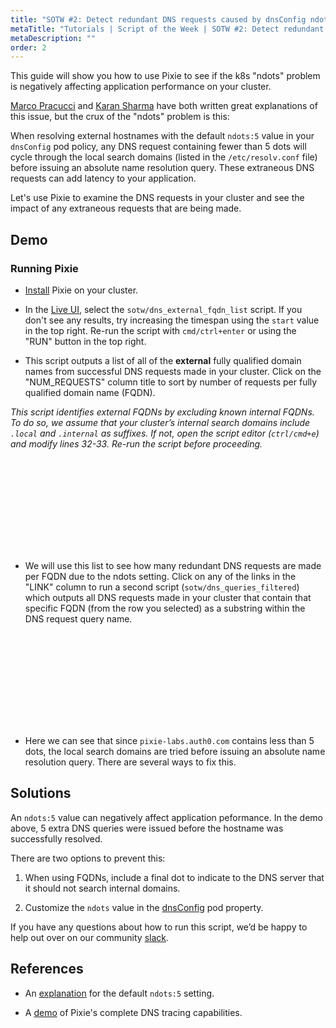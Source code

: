 ```yaml
---
title: "SOTW #2: Detect redundant DNS requests caused by dnsConfig ndots setting"
metaTitle: "Tutorials | Script of the Week | SOTW #2: Detect redundant DNS requests caused by dnsConfig ndots setting"
metaDescription: ""
order: 2
---
```


This guide will show you how to use Pixie to see if the k8s "ndots" problem is negatively affecting application performance on your cluster.

[Marco Pracucci](https://pracucci.com/kubernetes-dns-resolution-ndots-options-and-why-it-may-affect-application-performances.html) and [Karan Sharma](https://mrkaran.dev/posts/ndots-kubernetes/) have both written great explanations of this issue, but the crux of the "ndots" problem is this:

When resolving external hostnames with the default `ndots:5` value in your `dnsConfig` pod policy, any DNS request containing fewer than 5 dots will cycle through the local search domains (listed in the `/etc/resolv.conf` file) before issuing an absolute name resolution query. These extraneous DNS requests can add latency to your application.

Let's use Pixie to examine the DNS requests in your cluster and see the impact of any extraneous requests that are being made.

## Demo

<YouTube youTubeId="p4rfVHV0Ub4" />

### Running Pixie

- [Install](/installing-pixie/) Pixie on your cluster.

- In the [Live UI](https://work.withpixie.ai/), select the `sotw/dns_external_fqdn_list` script. If you don't see any results, try increasing the timespan using the `start` value in the top right. Re-run the script with `cmd/ctrl+enter` or using the "RUN" button in the top right.

- This script outputs a list of all of the **external** fully qualified domain names from successful DNS requests made in your cluster. Click on the "NUM_REQUESTS" column title to sort by number of requests per fully qualified domain name (FQDN).

*This script identifies external FQDNs by excluding known internal FQDNs. To do so, we assume that your cluster’s internal search domains include `.local` and `.internal` as suffixes. If not, open the script editor (`ctrl/cmd+e`) and modify lines 32-33. Re-run the script before proceeding.*

<svg title='List of external FQDNs from DNS request traffic in your cluster.' src='sotw-2/fqdns.png'/>

- We will use this list to see how many redundant DNS requests are made per FQDN due to the ndots setting. Click on any of the links in the "LINK" column to run a second script (`sotw/dns_queries_filtered`) which outputs all DNS requests made in your cluster that contain that specific FQDN (from the row you selected) as a substring within the DNS request query name.

<svg title='All DNS requests containing a particular FQDNs as a substring in the DNS request query name.' src='sotw-2/all_requests.png'/>

- Here we can see that since `pixie-labs.auth0.com` contains less than 5 dots, the local search domains are tried before issuing an absolute name resolution query. There are several ways to fix this.

## Solutions

An `ndots:5` value can negatively affect application peformance. In the demo above, 5 extra DNS queries were issued before the hostname was successfully resolved.

There are two options to prevent this:

1. When using FQDNs, include a final dot to indicate to the DNS server that it should not search internal domains.

2. Customize the `ndots` value in the [dnsConfig](https://kubernetes.io/docs/concepts/services-networking/dns-pod-service/#pod-dns-config) pod property.

If you have any questions about how to run this script, we’d be happy to help out over on our community [slack](https://slackin.px.dev/).

## References

- An [explanation](https://github.com/kubernetes/kubernetes/issues/33554#issuecomment-266251056) for the default `ndots:5` setting.

- A [demo](https://youtu.be/zbig8uH9eqQ) of Pixie's complete DNS tracing capabilities.
